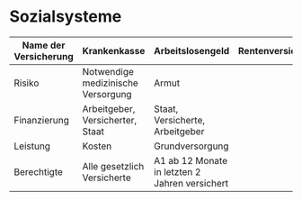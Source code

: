 # Sozialsysteme

| Name der Versicherung | Krankenkasse                       | Arbeitslosengeld                               | Rentenversicherung |
| --------------------- | ---------------------------------- | ---------------------------------------------- | ------------------ |
| Risiko                | Notwendige medizinische Versorgung | Armut                                          |                    |
| Finanzierung          | Arbeitgeber, Versicherter, Staat   | Staat, Versicherte, Arbeitgeber                |                    |
| Leistung              | Kosten                             | Grundversorgung                                |                    |
| Berechtigte           | Alle gesetzlich Versicherte        | A1 ab 12 Monate in letzten 2 Jahren versichert |                    |
